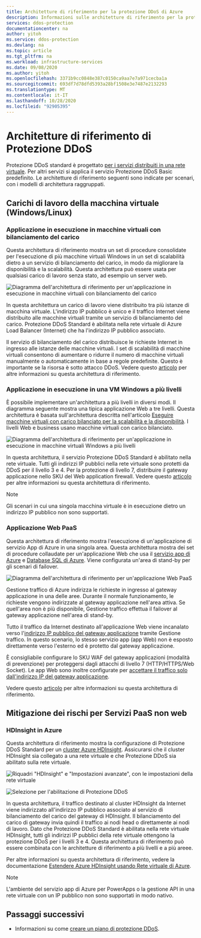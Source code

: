 ```yaml
---
title: Architetture di riferimento per la protezione DDoS di Azure
description: Informazioni sulle architetture di riferimento per la protezione DDoS di Azure.
services: ddos-protection
documentationcenter: na
author: yitoh
ms.service: ddos-protection
ms.devlang: na
ms.topic: article
ms.tgt_pltfrm: na
ms.workload: infrastructure-services
ms.date: 09/08/2020
ms.author: yitoh
ms.openlocfilehash: 3371b9cc0848e387c0150ca9aa7e7a971cecba1a
ms.sourcegitcommit: 693df7d78dfd5393a28bf1508e3e7487e2132293
ms.translationtype: MT
ms.contentlocale: it-IT
ms.lasthandoff: 10/28/2020
ms.locfileid: "92905395"
---
```

# <a name="ddos-protection-reference-architectures"></a>Architetture di riferimento di Protezione DDoS

Protezione DDoS standard è progettato [per i servizi distribuiti in una rete virtuale](/azure/virtual-network/virtual-network-for-azure-services). Per altri servizi si applica il servizio Protezione DDoS Basic predefinito. Le architetture di riferimento seguenti sono indicate per scenari, con i modelli di architettura raggruppati.

## <a name="virtual-machine-windowslinux-workloads"></a>Carichi di lavoro della macchina virtuale (Windows/Linux)

### <a name="application-running-on-load-balanced-vms"></a>Applicazione in esecuzione in macchine virtuali con bilanciamento del carico

Questa architettura di riferimento mostra un set di procedure consolidate per l'esecuzione di più macchine virtuali Windows in un set di scalabilità dietro a un servizio di bilanciamento del carico, in modo da migliorare la disponibilità e la scalabilità. Questa architettura può essere usata per qualsiasi carico di lavoro senza stato, ad esempio un server web.

![Diagramma dell'architettura di riferimento per un'applicazione in esecuzione in macchine virtuali con bilanciamento del carico](./media/ddos-best-practices/image-9.png)

In questa architettura un carico di lavoro viene distribuito tra più istanze di macchina virtuale. L'indirizzo IP pubblico è unico e il traffico Internet viene distribuito alle macchine virtuali tramite un servizio di bilanciamento del carico. Protezione DDoS Standard è abilitata nella rete virtuale di Azure Load Balancer (Internet) che ha l'indirizzo IP pubblico associato.

Il servizio di bilanciamento del carico distribuisce le richieste Internet in ingresso alle istanze delle macchine virtuali. I set di scalabilità di macchine virtuali consentono di aumentare o ridurre il numero di macchine virtuali manualmente o automaticamente in base a regole predefinite. Questo è importante se la risorsa è sotto attacco DDoS. Vedere questo [articolo](/azure/architecture/reference-architectures/virtual-machines-windows/multi-vm) per altre informazioni su questa architettura di riferimento.

### <a name="application-running-on-windows-n-tier"></a>Applicazione in esecuzione in una VM Windows a più livelli

È possibile implementare un'architettura a più livelli in diversi modi. Il diagramma seguente mostra una tipica applicazione Web a tre livelli. Questa architettura è basata sull'architettura descritta nell'articolo [Eseguire macchine virtuali con carico bilanciato per la scalabilità e la disponibilità](/azure/architecture/reference-architectures/virtual-machines-windows/multi-vm). I livelli Web e business usano macchine virtuali con carico bilanciato.

![Diagramma dell'architettura di riferimento per un'applicazione in esecuzione in macchine virtuali Windows a più livelli](./media/ddos-best-practices/image-10.png)

In questa architettura, il servizio Protezione DDoS Standard è abilitato nella rete virtuale. Tutti gli indirizzi IP pubblici nella rete virtuale sono protetti da DDoS per il livello 3 e 4. Per la protezione di livello 7, distribuire il gateway applicazione nello SKU del Web application firewall. Vedere questo [articolo](/azure/architecture/reference-architectures/virtual-machines-windows/n-tier) per altre informazioni su questa architettura di riferimento.

> [!NOTE]
> Gli scenari in cui una singola macchina virtuale è in esecuzione dietro un indirizzo IP pubblico non sono supportati.

### <a name="paas-web-application"></a>Applicazione Web PaaS

Questa architettura di riferimento mostra l'esecuzione di un'applicazione di servizio App di Azure in una singola area. Questa architettura mostra dei set di procedure collaudate per un'applicazione Web che usa il [servizio app di Azure](https://azure.microsoft.com/documentation/services/app-service/) e [Database SQL di Azure](https://azure.microsoft.com/documentation/services/sql-database/).
Viene configurata un'area di stand-by per gli scenari di failover.

![Diagramma dell'architettura di riferimento per un'applicazione Web PaaS](./media/ddos-best-practices/image-11.png)

Gestione traffico di Azure indirizza le richieste in ingresso al gateway applicazione in una delle aree. Durante il normale funzionamento, le richieste vengono indirizzate al gateway applicazione nell'area attiva. Se quell'area non è più disponibile, Gestione traffico effettua il failover al gateway applicazione nell'area di stand-by.

Tutto il traffico da Internet destinato all'applicazione Web viene incanalato verso l'[indirizzo IP pubblico del gateway applicazione](/azure/application-gateway/application-gateway-web-app-overview) tramite Gestione traffico. In questo scenario, lo stesso servizio app (app Web) non è esposto direttamente verso l'esterno ed è protetto dal gateway applicazione. 

È consigliabile configurare lo SKU WAF del gateway applicazioni (modalità di prevenzione) per proteggersi dagli attacchi di livello 7 (HTTP/HTTPS/Web Socket). Le app Web sono inoltre configurate per [accettare il traffico solo dall'indirizzo IP del gateway applicazione](https://azure.microsoft.com/blog/ip-and-domain-restrictions-for-windows-azure-web-sites/).

Vedere questo [articolo](/azure/architecture/reference-architectures/app-service-web-app/multi-region) per altre informazioni su questa architettura di riferimento.

## <a name="mitigation-for-non-web-paas-services"></a>Mitigazione dei rischi per Servizi PaaS non web

### <a name="hdinsight-on-azure"></a>HDInsight in Azure

Questa architettura di riferimento mostra la configurazione di Protezione DDoS Standard per un [cluster Azure HDInsight](/azure/hdinsight/). Assicurarsi che il cluster HDInsight sia collegato a una rete virtuale e che Protezione DDoS sia abilitato sulla rete virtuale.

![Riquadri "HDInsight" e "Impostazioni avanzate", con le impostazioni della rete virtuale](./media/ddos-best-practices/image-12.png)

![Selezione per l'abilitazione di Protezione DDoS](./media/ddos-best-practices/image-13.png)

In questa architettura, il traffico destinato al cluster HDInsight da Internet viene indirizzato all'indirizzo IP pubblico associato al servizio di bilanciamento del carico del gateway di HDInsight. Il bilanciamento del carico di gateway invia quindi il traffico ai nodi head o direttamente ai nodi di lavoro. Dato che Protezione DDoS Standard è abilitata nella rete virtuale HDInsight, tutti gli indirizzi IP pubblici della rete virtuale ottengono la protezione DDoS per i livelli 3 e 4. Questa architettura di riferimento può essere combinata con le architetture di riferimento a più livelli e a più areee.

Per altre informazioni su questa architettura di riferimento, vedere la documentazione [Estendere Azure HDInsight usando Rete virtuale di Azure](/azure/hdinsight/hdinsight-extend-hadoop-virtual-network?toc=%2fazure%2fvirtual-network%2ftoc.json).


> [!NOTE]
> L'ambiente del servizio app di Azure per PowerApps o la gestione API in una rete virtuale con un IP pubblico non sono supportati in modo nativo.

## <a name="next-steps"></a>Passaggi successivi

- Informazioni su come [creare un piano di protezione DDoS](manage-ddos-protection.md).